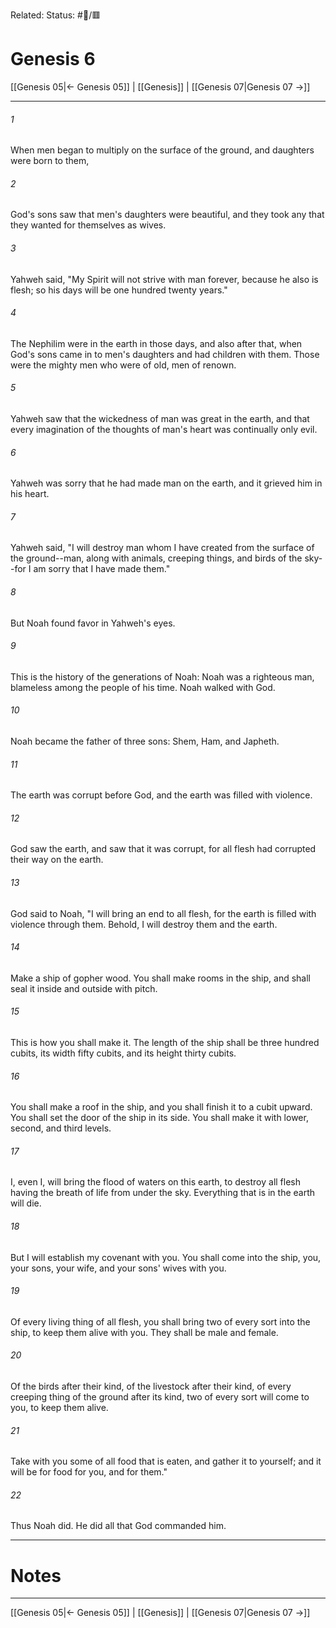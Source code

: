 Related:
Status: #📖/🟥
# Genesis 6

[[Genesis 05|← Genesis 05]] | [[Genesis]] | [[Genesis 07|Genesis 07 →]]
***



###### 1 
When men began to multiply on the surface of the ground, and daughters were born to them, 

###### 2 
God's sons saw that men's daughters were beautiful, and they took any that they wanted for themselves as wives. 

###### 3 
Yahweh said, "My Spirit will not strive with man forever, because he also is flesh; so his days will be one hundred twenty years." 

###### 4 
The Nephilim were in the earth in those days, and also after that, when God's sons came in to men's daughters and had children with them. Those were the mighty men who were of old, men of renown. 

###### 5 
Yahweh saw that the wickedness of man was great in the earth, and that every imagination of the thoughts of man's heart was continually only evil. 

###### 6 
Yahweh was sorry that he had made man on the earth, and it grieved him in his heart. 

###### 7 
Yahweh said, "I will destroy man whom I have created from the surface of the ground--man, along with animals, creeping things, and birds of the sky--for I am sorry that I have made them." 

###### 8 
But Noah found favor in Yahweh's eyes. 

###### 9 
This is the history of the generations of Noah: Noah was a righteous man, blameless among the people of his time. Noah walked with God. 

###### 10 
Noah became the father of three sons: Shem, Ham, and Japheth. 

###### 11 
The earth was corrupt before God, and the earth was filled with violence. 

###### 12 
God saw the earth, and saw that it was corrupt, for all flesh had corrupted their way on the earth. 

###### 13 
God said to Noah, "I will bring an end to all flesh, for the earth is filled with violence through them. Behold, I will destroy them and the earth. 

###### 14 
Make a ship of gopher wood. You shall make rooms in the ship, and shall seal it inside and outside with pitch. 

###### 15 
This is how you shall make it. The length of the ship shall be three hundred cubits, its width fifty cubits, and its height thirty cubits. 

###### 16 
You shall make a roof in the ship, and you shall finish it to a cubit upward. You shall set the door of the ship in its side. You shall make it with lower, second, and third levels. 

###### 17 
I, even I, will bring the flood of waters on this earth, to destroy all flesh having the breath of life from under the sky. Everything that is in the earth will die. 

###### 18 
But I will establish my covenant with you. You shall come into the ship, you, your sons, your wife, and your sons' wives with you. 

###### 19 
Of every living thing of all flesh, you shall bring two of every sort into the ship, to keep them alive with you. They shall be male and female. 

###### 20 
Of the birds after their kind, of the livestock after their kind, of every creeping thing of the ground after its kind, two of every sort will come to you, to keep them alive. 

###### 21 
Take with you some of all food that is eaten, and gather it to yourself; and it will be for food for you, and for them." 

###### 22 
Thus Noah did. He did all that God commanded him.

---
# Notes


***
[[Genesis 05|← Genesis 05]] | [[Genesis]] | [[Genesis 07|Genesis 07 →]]
